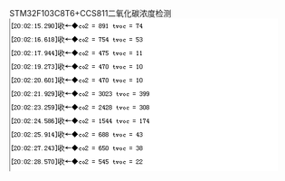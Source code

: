 STM32F103C8T6+CCS811二氧化碳浓度检测     
![image](https://github.com/dbwaax/STM32F103C8T6-CCS811-/blob/main/images/200523sxi079lp79i750i2.png)

